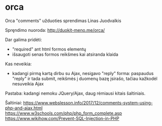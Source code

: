 # orca
Orca "comments" užduoties sprendimas Linas Juodvalkis

Spręndimo nuoroda: http://duokit-meno.me/orca/

Dar galima pridėti:
- "required" ant html formos elementų
- išsaugoti senas formos reikšmes kai atsiranda klaida

Kas neveikia:
- kadangi pirmą kartą dirbu su Ajax, nesigavo "reply" forma: paspaudus "reply" ir tada submit, reikšmės į duomenų bazę įsirašo, 
tačiau kažkodėl nesuveikia Ajax

Pastaba: kadangi nemoku JQuery/Ajax, daug rėmiausi kitais šaltiniais.

Šaltiniai:
https://www.webslesson.info/2017/12/comments-system-using-php-and-ajax.html
https://www.w3schools.com/php/php_form_complete.asp
https://www.wikihow.com/Prevent-SQL-Injection-in-PHP


